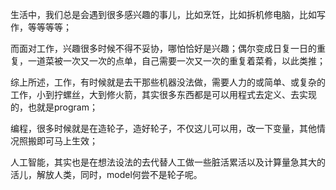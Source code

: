 生活中，我们总是会遇到很多感兴趣的事儿，比如烹饪，比如拆机修电脑，比如写作，等等等等；

而面对工作，兴趣很多时候不得不妥协，哪怕恰好是兴趣；偶尔变成日复一日的重复，一道菜被一次又一次的点单，自己需要一次又一次的重复着菜肴，以此类推；

综上所述，工作，有时候就是去干那些机器没法做，需要人力的或简单、或复杂的工作，小到拧螺丝，大到修火箭，其实很多东西都是可以用程式去定义、去实现的，也就是program；

编程，很多时候就是在造轮子，造好轮子，不仅这儿可以用，改一下变量，其他情况照搬即可马上生效；

人工智能，其实也是在想法设法的去代替人工做一些脏活累活以及计算量急其大的活儿，解放人类，同时，model何尝不是轮子呢。